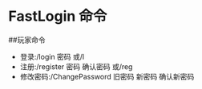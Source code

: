 FastLogin 命令
=====

##玩家命令
* 登录:/login 密码  或/l<br>
* 注册:/register 密码 确认密码 或/reg<br>    
* 修改密码:/ChangePassword 旧密码 新密码 确认新密码<br>
